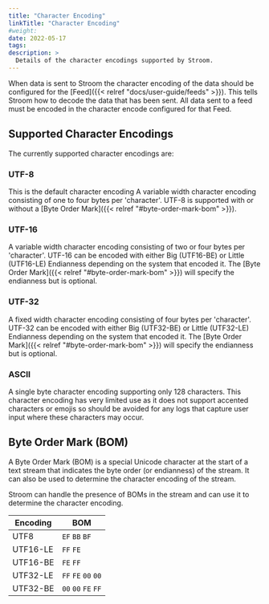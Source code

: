 ```yaml
---
title: "Character Encoding"
linkTitle: "Character Encoding"
#weight:
date: 2022-05-17
tags: 
description: >
  Details of the character encodings supported by Stroom.
---
```


When data is sent to Stroom the character encoding of the data should be configured for the [Feed]({{< relref "docs/user-guide/feeds" >}}).
This tells Stroom how to decode the data that has been sent.
All data sent to a feed must be encoded in the character encode configured for that Feed.


## Supported Character Encodings

The currently supported character encodings are:


### UTF-8

This is the default character encoding 
A variable width character encoding consisting of one to four bytes per 'character'.
UTF-8 is supported with or without a [Byte Order Mark]({{< relref "#byte-order-mark-bom" >}}).


### UTF-16

A variable width character encoding consisting of two or four bytes per 'character'.
UTF-16 can be encoded with either Big (UTF16-BE) or Little (UTF16-LE) Endianness depending on the system that encoded it.
The [Byte Order Mark]({{< relref "#byte-order-mark-bom" >}}) will specify the endianness but is optional.


### UTF-32

A fixed width character encoding consisting of four bytes per 'character'.
UTF-32 can be encoded with either Big (UTF32-BE) or Little (UTF32-LE) Endianness depending on the system that encoded it.
The [Byte Order Mark]({{< relref "#byte-order-mark-bom" >}}) will specify the endianness but is optional.


### ASCII

A single byte character encoding supporting only 128 characters.
This character encoding has very limited use as it does not support accented characters or emojis so should be avoided for any logs that capture user input where these characters may occur.


## Byte Order Mark (BOM)

A Byte Order Mark (BOM) is a special Unicode character at the start of a text stream that indicates the byte order (or endianness) of the stream.
It can also be used to determine the character encoding of the stream.

Stroom can handle the presence of BOMs in the stream and can use it to determine the character encoding.

| Encoding | BOM                 |
| -------- | --------------      |
| UTF8     | `EF` `BB` `BF`      |
| UTF16-LE | `FF` `FE`           |
| UTF16-BE | `FE` `FF`           |
| UTF32-LE | `FF` `FE` `00` `00` |
| UTF32-BE | `00` `00` `FE` `FF` |
